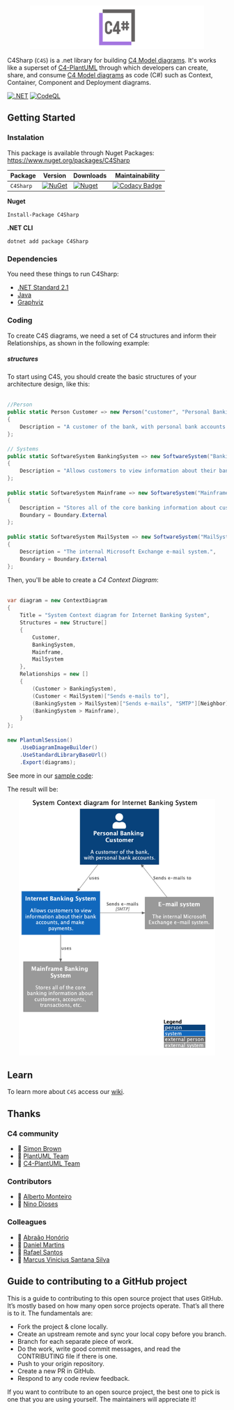<p align="center">
<img src="https://raw.githubusercontent.com/8T4/c4sharp/main/docs/images/8t4-c4-brand-2.png" alt="logo" width='400'>  
</p>

C4Sharp (`C4S`) is a .net library for building [C4 Model diagrams](https://c4model.com/). It's works like a superset of [C4-PlantUML](https://github.com/plantuml-stdlib/C4-PlantUML) through which developers can create, share, and consume [C4 Model diagrams](https://c4model.com/) as code (C#) such as Context, Container, Component and Deployment diagrams.

[![.NET](https://github.com/8T4/c4sharp/actions/workflows/dotnet.yml/badge.svg)](https://github.com/8T4/c4sharp/actions/workflows/dotnet.yml)
[![CodeQL](https://github.com/8T4/c4sharp/actions/workflows/codeql-analysis.yml/badge.svg)](https://github.com/8T4/c4sharp/actions/workflows/codeql-analysis.yml)

## Getting Started

### Instalation
This package is available through Nuget Packages: https://www.nuget.org/packages/C4Sharp

| Package |  Version | Downloads | Maintainability |
| ------- | ----- | ----- |----- |
| `C4Sharp` | [![NuGet](https://img.shields.io/nuget/v/C4Sharp.svg)](https://www.nuget.org/packages/C4Sharp) | [![Nuget](https://img.shields.io/nuget/dt/C4Sharp.svg)](https://www.nuget.org/packages/C4Sharp) | [![Codacy Badge](https://app.codacy.com/project/badge/Grade/51ea16a0d91548cb9e84bd6ab3e8cb9e)](https://www.codacy.com/gh/8T4/c4sharp/dashboard?utm_source=github.com&amp;utm_medium=referral&amp;utm_content=8T4/c4sharp&amp;utm_campaign=Badge_Grade) |

**Nuget**
```shell
Install-Package C4Sharp
```

**.NET CLI**
```shell
dotnet add package C4Sharp
```

### Dependencies

You need these things to run C4Sharp:
 - [.NET Standard 2.1](https://docs.microsoft.com/pt-br/dotnet/standard/net-standard)
 - [Java](https://www.java.com/en/download/)
 - [Graphviz](https://plantuml.com/graphviz-dot) 

### Coding

To create C4S diagrams, we need a set of C4 structures and inform their Relationships, as shown in the following example:

##### structures

To start using C4S, you should create the basic structures of your architecture design, like this:

```c#

//Person
public static Person Customer => new Person("customer", "Personal Banking Customer")
{
    Description = "A customer of the bank, with personal bank accounts."
};

// Systems
public static SoftwareSystem BankingSystem => new SoftwareSystem("BankingSystem", "Internet Banking System")
{
    Description = "Allows customers to view information about their bank accounts, and make payments."
};

public static SoftwareSystem Mainframe => new SoftwareSystem("Mainframe", "Mainframe Banking System")
{
    Description = "Stores all of the core banking information about customers, accounts, transactions, etc.",
    Boundary = Boundary.External
};

public static SoftwareSystem MailSystem => new SoftwareSystem("MailSystem", "E-mail system")
{
    Description = "The internal Microsoft Exchange e-mail system.",
    Boundary = Boundary.External
};
```

Then, you'll be able to create a _C4 Context Diagram_:

```c#

var diagram = new ContextDiagram
{
    Title = "System Context diagram for Internet Banking System",
    Structures = new Structure[]
    {
        Customer,
        BankingSystem,
        Mainframe,
        MailSystem
    },
    Relationships = new []
    {
        (Customer > BankingSystem),
        (Customer < MailSystem)["Sends e-mails to"],
        (BankingSystem > MailSystem)["Sends e-mails", "SMTP"][Neighbor],
        (BankingSystem > Mainframe),
    }
};

new PlantumlSession()
    .UseDiagramImageBuilder()
    .UseStandardLibraryBaseUrl()
    .Export(diagrams);
```
See more in our [sample code](https://github.com/8T4/c4sharp/tree/main/src/samples/C4Sharp.Sample): 

The result will be:

<p align="center">
  <img src="https://raw.githubusercontent.com/8T4/c4sharp/main/docs/images/context-example.png" alt="logo" width='450' >
</p>

## Learn

To learn more about `C4S` access our [wiki](https://github.com/8T4/c4sharp/wiki).

## Thanks

### C4 community
- 🌟 [Simon Brown](https://twitter.com/simonbrown)
- 🌟 [PlantUML Team](https://plantuml.com/)
- 🌟 [C4-PlantUML Team](https://github.com/plantuml-stdlib/C4-PlantUML)

### Contributors
- 🥇 [Alberto Monteiro](https://github.com/AlbertoMonteiro)
- 🥇 [Nino Dioses](https://github.com/Nino-Dioses)

### Colleagues 
- 🤝 [Abraão Honório](https://www.linkedin.com/in/abraaohonorio)
- 🤝 [Daniel Martins](https://www.linkedin.com/in/daniel-de-souza-martins)
- 🤝 [Rafael Santos](https://www.linkedin.com/in/rafael-santos-0b51465)
- 🤝 [Marcus Vinicius Santana Silva](https://github.com/Lowpoc#marcus-vinicius-santana-silva-lowpoc-)

## Guide to contributing to a GitHub project
This is a guide to contributing to this open source project that uses GitHub. It’s mostly based on how many open sorce projects operate. That’s all there is to it. The fundamentals are:

 - Fork the project & clone locally.
 - Create an upstream remote and sync your local copy before you branch.
 - Branch for each separate piece of work.
 - Do the work, write good commit messages, and read the CONTRIBUTING file if there is one.
 - Push to your origin repository.
 - Create a new PR in GitHub.
 - Respond to any code review feedback.

If you want to contribute to an open source project, the best one to pick is one that you are using yourself. The maintainers will appreciate it!

